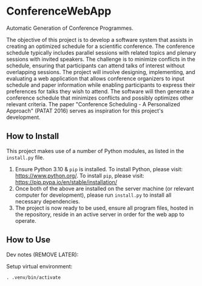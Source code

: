 # ConferenceWebApp

Automatic Generation of Conference Programmes.

The objective of this project is to develop a software system that assists in creating an optimized schedule for a scientific conference. The conference schedule typically includes parallel sessions with related topics and plenary sessions with invited speakers. The challenge is to minimize conflicts in the schedule, ensuring that participants can attend talks of interest without overlapping sessions. The project will involve designing, implementing, and evaluating a web application that allows conference organizers to input schedule and paper information while enabling participants to express their preferences for talks they wish to attend. The software will then generate a conference schedule that minimizes conflicts and possibly optimizes other relevant criteria. The paper "Conference Scheduling - A Personalized Approach" (PATAT 2016) serves as inspiration for this project's development.

## How to Install

This project makes use of a number of Python modules, as listed in the `install.py` file.

1) Ensure Python 3.10 & `pip` is installed. To install Python, please visit: https://www.python.org/. To install `pip`, please visit: https://pip.pypa.io/en/stable/installation/
2) Once both of the above are installed on the server machine (or relevant computer for development), please run `install.py` to install all necessary dependencies.
3) The project is now ready to be used, ensure all program files, hosted in the repository, reside in an active server in order for the web app to operate.

## How to Use

Dev notes (REMOVE LATER):

Setup virtual environment: 

`. .venv/bin/activate`
